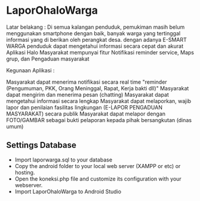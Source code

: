 # LaporOhaloWarga

Latar belakang : Di semua kalangan penduduk, pemukiman masih belum menggunakan smartphone dengan baik, banyak warga yang tertinggal informasi yang di berikan oleh perangkat desa. dengan adanya E-SMART WARGA penduduk dapat mengetahui informasi secara cepat dan akurat Aplikasi Halo Masyarakat mempunyai fitur Notifikasi reminder service, Maps grup, dan Pengaduan masyarakat

Kegunaan Aplikasi :

Masyarakat dapat menerima notifikasi secara real time "reminder (Pengumuman, PKK, Orang Meninggal, Rapat, Kerja bakti dll)"
Masyarakat dapat mengirim dan menerima pesan (chatting)
Masyarakat dapat mengetahui informasi secara lengkap
Masyarakat dapat melaporkan, wajib lapor dan penilaian fasilitas lingkungan (E-LAPOR PENGADUAN MASYARAKAT) secara publik
Masyarakat dapat melapor dengan FOTO/GAMBAR sebagai bukti pelaporan kepada pihak bersangkutan (dinas umum)

## Settings Database ##
* Import laporwarga.sql to your database
* Copy the android folder to your local web server (XAMPP or etc) or hosting.
* Open the koneksi.php file and customize its configuration with your webserver.
* Import LaporOhaloWarga to Android Studio
